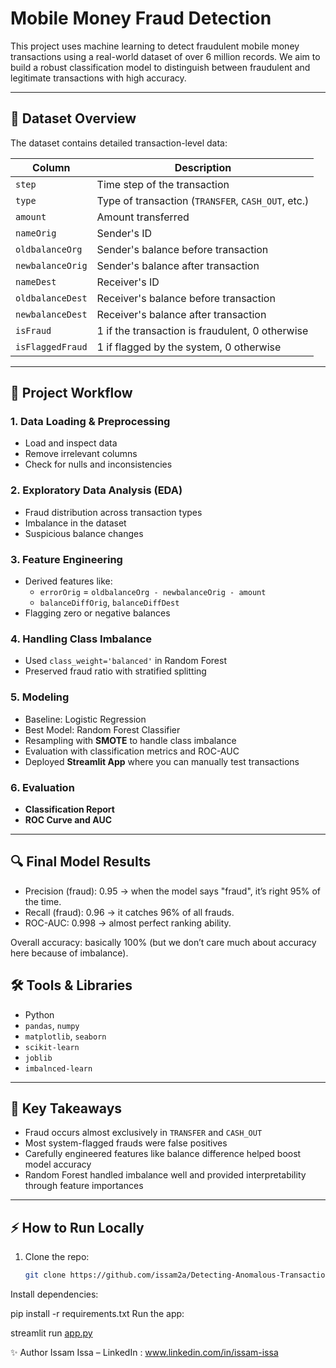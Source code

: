 # Mobile Money Fraud Detection

This project uses machine learning to detect fraudulent mobile money transactions using a real-world dataset of over 6 million records. We aim to build a robust classification model to distinguish between fraudulent and legitimate transactions with high accuracy.

---

## 📂 Dataset Overview

The dataset contains detailed transaction-level data:

| Column | Description |
| --- | --- |
| `step` | Time step of the transaction |
| `type` | Type of transaction (`TRANSFER`, `CASH_OUT`, etc.) |
| `amount` | Amount transferred |
| `nameOrig` | Sender's ID |
| `oldbalanceOrg` | Sender's balance before transaction |
| `newbalanceOrig` | Sender's balance after transaction |
| `nameDest` | Receiver's ID |
| `oldbalanceDest` | Receiver's balance before transaction |
| `newbalanceDest` | Receiver's balance after transaction |
| `isFraud` | 1 if the transaction is fraudulent, 0 otherwise |
| `isFlaggedFraud` | 1 if flagged by the system, 0 otherwise |

---

## 🧪 Project Workflow

### 1. **Data Loading & Preprocessing**

- Load and inspect data
- Remove irrelevant columns
- Check for nulls and inconsistencies

### 2. **Exploratory Data Analysis (EDA)**

- Fraud distribution across transaction types
- Imbalance in the dataset
- Suspicious balance changes

### 3. **Feature Engineering**

- Derived features like:
    - `errorOrig` = `oldbalanceOrg - newbalanceOrig - amount`
    - `balanceDiffOrig`, `balanceDiffDest`
- Flagging zero or negative balances

### 4. **Handling Class Imbalance**

- Used `class_weight='balanced'` in Random Forest
- Preserved fraud ratio with stratified splitting

### 5. **Modeling**

- Baseline: Logistic Regression
- Best Model: Random Forest Classifier
- Resampling with **SMOTE** to handle class imbalance  
- Evaluation with classification metrics and ROC-AUC
- Deployed **Streamlit App** where you can manually test transactions 

### 6. **Evaluation**

- **Classification Report**
- **ROC Curve and AUC**

---

## 🔍 Final Model Results

- Precision (fraud): 0.95 → when the model says "fraud", it’s right 95% of the time.
- Recall (fraud): 0.96 → it catches 96% of all frauds.
- ROC-AUC: 0.998 → almost perfect ranking ability.

Overall accuracy: basically 100% (but we don’t care much about accuracy here because of imbalance).




## 🛠️ Tools & Libraries

- Python
- `pandas`, `numpy`
- `matplotlib`, `seaborn`
- `scikit-learn`
- `joblib`
- `imbalnced-learn`

---

## 📌 Key Takeaways

- Fraud occurs almost exclusively in `TRANSFER` and `CASH_OUT`
- Most system-flagged frauds were false positives
- Carefully engineered features like balance difference helped boost model accuracy
- Random Forest handled imbalance well and provided interpretability through feature importances

---
## ⚡ How to Run Locally

1. Clone the repo:
    
    ```bash
    git clone https://github.com/issam2a/Detecting-Anomalous-Transactions.git
    
    
    ```
    

Install dependencies:


pip install -r requirements.txt
Run the app:


streamlit run [app.py](http://app.py/)




✨ Author
Issam Issa  – LinkedIn : www.linkedin.com/in/issam-issa 